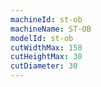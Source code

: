 ```yaml
---
machineId: st-ob
machineName: ST-OB
modelId: st-ob
cutWidthMax: 150
cutHeightMax: 30
cutDiameter: 30
---
```

